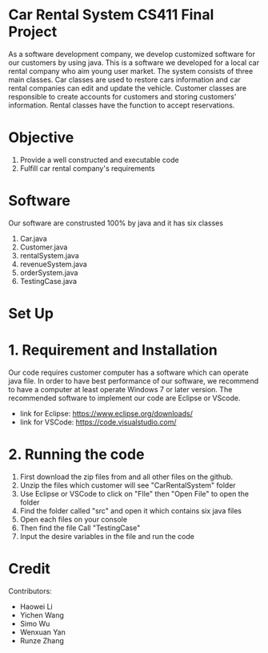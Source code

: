 # Car Rental System   CS411    Final Project
As a software development company, we develop customized software for our customers by using java. This is a software we developed for a local car rental company who aim young user market. The system consists of three main classes. Car classes are used to restore cars information and car rental companies can edit and update the vehicle. Customer classes are responsible to create accounts for customers and storing customers' information. Rental classes have the function to accept reservations.

# Objective
1. Provide a well constructed and executable code
2. Fulfill car rental company's requirements

# Software
Our software are construsted 100% by java and it has six classes
1. Car.java
2. Customer.java
3. rentalSystem.java
4. revenueSystem.java
5. orderSystem.java
6. TestingCase.java

# Set Up
# 1. Requirement and Installation
Our code requires customer computer has a software which can operate java file. In order to have best performance of our software, we recommend to have a computer at least operate Windows 7 or later version. The recommended software to implement our code are Eclipse or VScode. 
- link for Eclipse: https://www.eclipse.org/downloads/
- link for VSCode: https://code.visualstudio.com/

# 2. Running the code
1. First download the zip files from and all other files on the github.
2. Unzip the files which customer will see "CarRentalSystem" folder
3. Use Eclipse or VSCode to click on "FIle" then "Open File" to open the folder 
4. Find the folder called "src" and open it which contains six java files
5. Open each files on your console
6. Then find the file Call "TestingCase"
7. Input the desire variables in the file and run the code


# Credit
Contributors:
- Haowei Li 
- Yichen Wang
- Simo Wu
- Wenxuan Yan
- Runze Zhang
